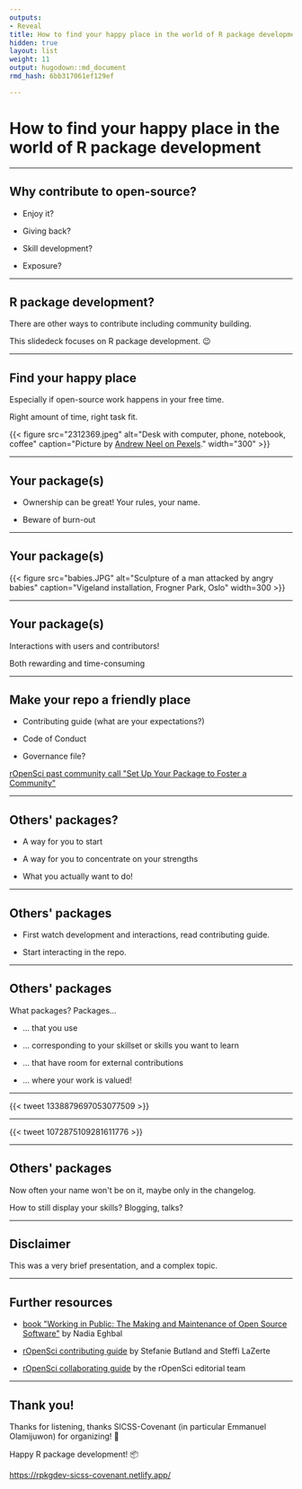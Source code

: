 ```yaml
---
outputs:
- Reveal
title: How to find your happy place in the world of R package development
hidden: true
layout: list
weight: 11
output: hugodown::md_document
rmd_hash: 6bb317061ef129ef

---
```


# How to find your happy place in the world of R package development

------------------------------------------------------------------------

## Why contribute to open-source?

-   Enjoy it?

-   Giving back?

-   Skill development?

-   Exposure?

------------------------------------------------------------------------

## R package development?

There are other ways to contribute including community building.

This slidedeck focuses on R package development. :wink:

------------------------------------------------------------------------

## Find your happy place

Especially if open-source work happens in your free time.

Right amount of time, right task fit.

<div class="highlight">

</div>

<div class="highlight">

{{< figure src="2312369.jpeg" alt="Desk with computer, phone, notebook, coffee" caption="Picture by [Andrew Neel on Pexels](https://www.pexels.com/photo/macbook-pro-on-brown-wooden-table-2312369/)." width="300" >}}

</div>

------------------------------------------------------------------------

## Your package(s)

-   Ownership can be great! Your rules, your name.

-   Beware of burn-out

------------------------------------------------------------------------

## Your package(s)

{{< figure src="babies.JPG" alt="Sculpture of a man attacked by angry babies" caption="Vigeland installation, Frogner Park, Oslo" width=300 >}}

------------------------------------------------------------------------

## Your package(s)

Interactions with users and contributors!

Both rewarding and time-consuming

------------------------------------------------------------------------

## Make your repo a friendly place

-   Contributing guide (what are your expectations?)

-   Code of Conduct

-   Governance file?

[rOpenSci past community call "Set Up Your Package to Foster a Community"](https://ropensci.org/commcalls/apr2021-pkg-community/)

------------------------------------------------------------------------

## Others' packages?

-   A way for you to start

-   A way for you to concentrate on your strengths

-   What you actually want to do!

------------------------------------------------------------------------

## Others' packages

-   First watch development and interactions, read contributing guide.

-   Start interacting in the repo.

------------------------------------------------------------------------

## Others' packages

What packages? Packages...

-   ... that you use

-   ... corresponding to your skillset or skills you want to learn

-   ... that have room for external contributions

-   ... where your work is valued!

------------------------------------------------------------------------

{{< tweet 1338879697053077509 >}}

------------------------------------------------------------------------

{{< tweet 1072875109281611776 >}}

------------------------------------------------------------------------

## Others' packages

Now often your name won't be on it, maybe only in the changelog.

How to still display your skills? Blogging, talks?

------------------------------------------------------------------------

## Disclaimer

This was a very brief presentation, and a complex topic.

------------------------------------------------------------------------

## Further resources

-   [book "Working in Public: The Making and Maintenance of Open Source Software"](https://www.goodreads.com/book/show/54140556-working-in-public) by Nadia Eghbal

-   [rOpenSci contributing guide](https://contributing.ropensci.org/) by Stefanie Butland and Steffi LaZerte

-   [rOpenSci collaborating guide](https://devguide.ropensci.org/collaboration.html) by the rOpenSci editorial team

------------------------------------------------------------------------

## Thank you!

Thanks for listening, thanks SICSS-Covenant (in particular Emmanuel Olamijuwon) for organizing! :pray:

Happy R package development! :package:

<https://rpkgdev-sicss-covenant.netlify.app/>

